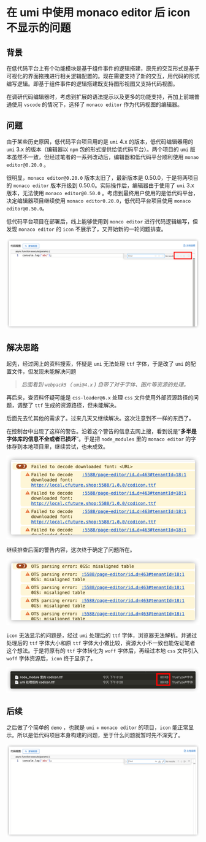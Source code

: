 # 在 umi 中使用 monaco editor 后 icon 不显示的问题

## 背景

在低代码平台上有个功能模块是基于组件事件的逻辑搭建，原先的交互形式是基于可视化的界面拖拽进行相关逻辑配置的。现在需要支持了新的交互，用代码的形式编写逻辑。即基于组件事件的逻辑搭建既支持图形视图又支持代码视图。

在调研代码编辑器时，考虑到扩展的语法提示以及更多的功能支持，再加上前端普通使用 `vscode` 的情况下，选择了 `monaco editor` 作为代码视图的编辑器。

## 问题

由于某些历史原因，低代码平台项目用的是 `umi` 4.x 的版本，低代码编辑器用的 `umi` 3.x 的版本（编辑器以 `npm` 包的形式提供给低代码平台）。两个项目的 `umi` 版本虽然不一致，但经过笔者的一系列改动后，编辑器和低代码平台顺利使用 `monao editor@0.20.0` 。

很明显，`monaco editor@0.20.0` 版本太旧了，最新版本是 0.50.0，于是将两项目的 `monaco editor` 版本升级到 0.50.0。实际操作后，编辑器由于使用了 `umi` 3.x 版本，无法使用 `monaco editor@0.50.0` 。考虑到最终用户使用的是低代码平台，决定编辑器项目继续使用 `monaco editor0.20.0`，低代码平台项目使用 `monaco editor@0.50.0`。

低代码平台项目在部署后，线上能够使用到 `monco editor` 进行代码逻辑编写，但发现 `monaco editor` 的 `icon` 不展示了，又开始新的一轮问题排查。

![5.png](../assets//umi-monaco-editor/5.png)

## 解决思路

起先，经过网上的资料搜索，怀疑是 `umi` 无法处理 `ttf` 字体，于是改了 `umi` 的配置文件，但发现未能解决问题

> *后面看到 `webpack5`（ `umi@4.x` )  自带了对于字体、图片等资源的处理。*

再后来，查资料怀疑可能是 `css-loader@6.x` 处理 `css` 文件使用外部资源路径的问题，调整了 `ttf` 生成的资源路径，但未能解决。

后面先去忙其他的需求了。过来几天又继续解决。这次注意到不一样的东西了。

在控制台中出现了这样的警告。沿着这个警告的信息去网上搜，看到说是“**多半是字体库的信息不全或者已损坏**”。于是把 `node_modules` 里的 `monaco editor` 的字体存到本地项目里，继续尝试，也未成效。

![1.png](../assets//umi-monaco-editor/1.png)

继续排查后面的警告内容，这次终于确定了问题所在。

![2.png](../assets//umi-monaco-editor/2.png)

`icon` 无法显示的问题是，经过 `umi` 处理后的 `ttf` 字体，浏览器无法解析。并通过处理后的 `ttf` 字体大小和原 `ttf` 字体大小做比较，资源大小不一致也能佐证笔者这个想法。于是将原有的 `ttf` 字体转化为 `woff` 字体后，再经过本地 `css` 文件引入 `woff` 字体资源后，`icon` 终于显示了。

![3.png](../assets//umi-monaco-editor/3.png)

## 后续

之后做了个简单的 `demo` ，也就是 `umi` + `monaco editor` 的项目，`icon` 能正常显示。所以是低代码项目本身构建的问题，至于什么问题就暂时先不深究了。

![4.png](../assets//umi-monaco-editor/4.png)